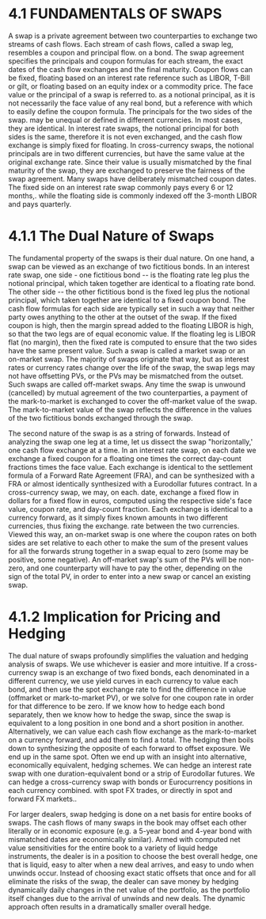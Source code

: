 # 4.1 FUNDAMENTALS OF SWAPS  

A swap is a private agreement between two counterparties to exchange two streams of cash flows. Each stream of cash flows, called a swap leg, resembles a coupon and principal flow. on a bond. The swap agreement specifies the principals and coupon formulas for each stream, the exact dates of the cash flow exchanges and the final maturity. Coupon flows can be fixed, floating based on an interest rate reference such as LIBOR, T-Bill or gilt, or floating based on an equity index or a commodity price. The face value or the principal of a swap is referred to. as a notional principal, as it is not necessarily the face value of any real bond, but a reference with which to easily define the coupon formula. The principals for the two sides of the swap. may be unequal or defined in different currencies. In most cases, they are identical. In interest rate swaps, the notional principal for both sides is the same, therefore it is not even exchanged, and the cash flow exchange is simply fixed for floating. In cross-currency swaps, the notional principals are in two different currencies, but have the same value at the original exchange rate. Since their value is usually mismatched by the final maturity of the swap, they are exchanged to preserve the fairness of the swap agreement. Many swaps have deliberately mismatched coupon dates. The fixed side on an interest rate swap commonly pays every 6 or 12 months,. while the floating side is commonly indexed off the 3-month LIBOR and pays quarterly.  

# 4.1.1 The Dual Nature of Swaps  

The fundamental property of the swaps is their dual nature. On one hand, a swap can be viewed as an exchange of two fictitious bonds. In an interest rate swap, one side - one fictitious bond -- is the floating rate leg plus the notional principal, which taken together are identical to a floating rate bond. The other side -- the other fictitious bond  is the fixed leg plus the notional principal, which taken together are identical to a fixed coupon bond. The cash flow formulas for each side are typically set in such a way that neither party owes anything to the other at the outset of the swap. If the fixed coupon is high, then the margin spread added to the floating LIBOR is high, so that the two legs are of equal economic value. If the floating leg is LIBOR flat (no margin), then the fixed rate is computed to ensure that the two sides have the same present value. Such a swap is called a market swap or an on-market swap. The majority of swaps originate that way, but as interest rates or currency rates change over the life of the swap, the swap legs may not have offsetting PVs, or the PVs may be mismatched from the outset. Such swaps are called off-market swaps. Any time the swap is unwound (cancelled) by mutual agreement of the two counterparties, a payment of the mark-to-market is exchanged to cover the off-market value of the swap. The mark-to-market value of the swap reflects the difference in the values of the two fictitious bonds exchanged through the swap.  

The second nature of the swap is as a string of forwards. Instead of analyzing the swap one leg at a time, let us dissect the swap "horizontally,' one cash flow exchange at a time. In an interest rate swap, on each date we exchange a fixed coupon for a floating one times the correct day-count fractions times the face value. Each exchange is identical to the settlement formula of a Forward Rate Agreement (FRA), and can be synthesized with a FRA or almost identically synthesized with a Eurodollar futures contract. In a cross-currency swap, we may, on each. date, exchange a fixed flow in dollars for a fixed flow in euros, computed using the respective side's face value, coupon rate, and day-count fraction. Each exchange is identical to a currency forward, as it simply fixes known amounts in two different currencies, thus fixing the exchange. rate between the two currencies. Viewed this way, an on-market swap is one where the coupon rates on both sides are set relative to each other to make the sum of the present values for all the forwards strung together in a swap equal to zero (some may be positive, some negative). An off-market swap's sum of the PVs will be non-zero, and one counterparty will have to pay the other, depending on the sign of the total PV, in order to enter into a new swap or cancel an existing swap.  

# 4.1.2 Implication for Pricing and Hedging  

The dual nature of swaps profoundly simplifies the valuation and hedging analysis of swaps. We use whichever is easier and more intuitive. If a cross-currency swap is an exchange of two fixed bonds, each denominated in a different currency, we use yield curves in each currency to value each bond, and then use the spot exchange rate to find the difference in value (offmarket or mark-to-market PV), or we solve for one coupon rate in order for that difference to be zero. If we know how to hedge each bond separately, then we know how to hedge the swap, since the swap is equivalent to a long position in one bond and a short position in another. Alternatively, we can value each cash flow exchange as the mark-to-market on a currency forward, and add them to find a total. The hedging then boils down to synthesizing the opposite of each forward to offset exposure. We end up in the same spot. Often we end up with an insight into alternative, economically equivalent, hedging schemes. We can hedge an interest rate swap with one duration-equivalent bond or a strip of Eurodollar futures. We can hedge a cross-currency swap with bonds or Eurocurrency positions in each currency combined. with spot FX trades, or directly in spot and forward FX markets..  

For larger dealers, swap hedging is done on a net basis for entire books of swaps. The cash flows of many swaps in the book may offset each other literally or in economic exposure (e.g. a 5-year bond and 4-year bond with mismatched dates are economically similar). Armed with computed net value sensitivities for the entire book to a variety of liquid hedge instruments, the dealer is in a position to choose the best overall hedge, one that is liquid, easy to alter when a new deal arrives, and easy to undo when unwinds occur. Instead of choosing exact static offsets that once and for all eliminate the risks of the swap, the dealer can save money by hedging dynamically daily changes in the net value of the portfolio, as the portfolio itself changes due to the arrival of unwinds and new deals. The dynamic approach often results in a dramatically smaller overall hedge.  
